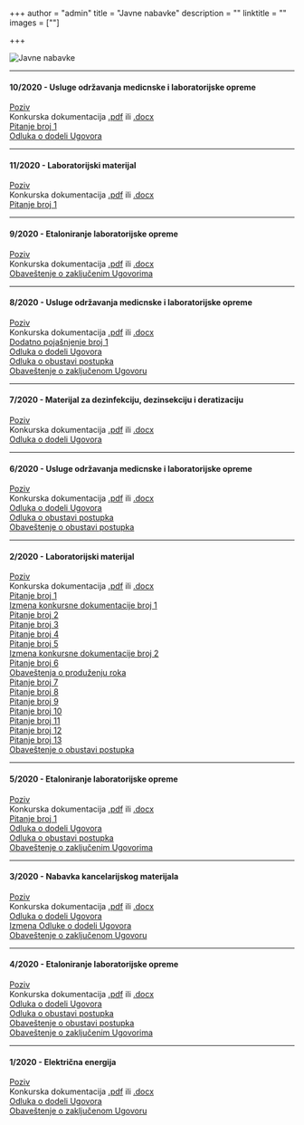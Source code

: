 +++
author = "admin"
title = "Javne nabavke"
description = ""
linktitle = ""
images = [""]

+++

![Javne nabavke](/img/main/javne_nabavke.jpg "Javne nabavke")

---

#### 10/2020 - Usluge održavanja medicnske i laboratorijske opreme

[Poziv](/docs/jn/10/poziv_10_2020.pdf)  
Konkurska dokumentacija [.pdf](/docs/jn/10/jn_10_2020.pdf) ili [.docx](/docs/jn/10/jn_10_2020.docx)  
[Pitanje broj 1](/docs/jn/10/pitanje_01.pdf)  
[Odluka o dodeli Ugovora](/docs/jn/10/odluka_o_dodeli_ugovora.pdf)

---

#### 11/2020 - Laboratorijski materijal

[Poziv](/docs/jn/11/poziv_11_2020.pdf)  
Konkurska dokumentacija [.pdf](/docs/jn/11/jn_11_2020.pdf) ili [.docx](/docs/jn/11/jn_11_2020.docx)  
[Pitanje broj 1](/docs/jn/11/pitanje_01.pdf)

---

#### 9/2020 - Etaloniranje laboratorijske opreme

[Poziv](/docs/jn/09/poziv_09_2020.pdf)  
Konkurska dokumentacija [.pdf](/docs/jn/09/jn_09_2020.pdf) ili [.docx](/docs/jn/09/jn_09_2020.docx)  
[Obaveštenje o zaključenim Ugovorima](/docs/jn/09/obavestenje_o_zakljucenim_ugovorima.pdf)

---

#### 8/2020 - Usluge održavanja medicnske i laboratorijske opreme

[Poziv](/docs/jn/08/poziv_08_2020.pdf)  
Konkurska dokumentacija [.pdf](/docs/jn/08/jn_08_2020.pdf) ili [.docx](/docs/jn/08/jn_08_2020.docx)  
[Dodatno pojašnjenje broj 1](/docs/jn/08/dodatno_pojasnjenje_01.pdf)  
[Odluka o dodeli Ugovora](/docs/jn/08/odluka_o_dodeli_ugovora.pdf)  
[Odluka o obustavi postupka](/docs/jn/08/odluka_o_obustavi_postupka.pdf)  
[Obaveštenje o zaključenom Ugovoru](/docs/jn/08/obavestenje_o_zakljucenom_ugovoru.pdf)

---

#### 7/2020 - Materijal za dezinfekciju, dezinsekciju i deratizaciju

[Poziv](/docs/jn/07/poziv_07_2020.pdf)  
Konkurska dokumentacija [.pdf](/docs/jn/07/jn_07_2020.pdf) ili [.docx](/docs/jn/07/jn_07_2020.docx)  
[Odluka o dodeli Ugovora](/docs/jn/07/odluka_o_dodeli_ugovora.pdf)

---

#### 6/2020 - Usluge održavanja medicnske i laboratorijske opreme

[Poziv](/docs/jn/06/poziv_06_2020.pdf)  
Konkurska dokumentacija [.pdf](/docs/jn/06/jn_06_2020.pdf) ili [.docx](/docs/jn/06/jn_06_2020.docx)  
[Odluka o dodeli Ugovora](/docs/jn/06/odluka_o_dodeli_ugovora.pdf)  
[Odluka o obustavi postupka](/docs/jn/06/odluka_o_obustavi_postupka.pdf)  
[Obaveštenje o obustavi postupka](/docs/jn/06/obavestenje_o_obustavi_postupka.pdf)

---

#### 2/2020 - Laboratorijski materijal

[Poziv](/docs/jn/02/poziv_02_2020.pdf)  
Konkurska dokumentacija [.pdf](/docs/jn/02/jn_02_2020.pdf) ili [.docx](/docs/jn/02/jn_02_2020.docx)  
[Pitanje broj 1](/docs/jn/02/pitanje_01.pdf)  
[Izmena konkursne dokumentacije broj 1](/docs/jn/02/izmena_01.pdf)  
[Pitanje broj 2](/docs/jn/02/pitanje_02.pdf)  
[Pitanje broj 3](/docs/jn/02/pitanje_03.pdf)  
[Pitanje broj 4](/docs/jn/02/pitanje_04.pdf)  
[Pitanje broj 5](/docs/jn/02/pitanje_05.pdf)  
[Izmena konkursne dokumentacije broj 2](/docs/jn/02/izmena_02.pdf)  
[Pitanje broj 6](/docs/jn/02/pitanje_06.pdf)  
[Obaveštenja o produženju roka](/docs/jn/02/obavestenje_o_produzenju_roka.pdf)  
[Pitanje broj 7](/docs/jn/02/pitanje_07.pdf)  
[Pitanje broj 8](/docs/jn/02/pitanje_08.pdf)  
[Pitanje broj 9](/docs/jn/02/pitanje_09.pdf)  
[Pitanje broj 10](/docs/jn/02/pitanje_10.pdf)  
[Pitanje broj 11](/docs/jn/02/pitanje_11.pdf)  
[Pitanje broj 12](/docs/jn/02/pitanje_12.pdf)  
[Pitanje broj 13](/docs/jn/02/pitanje_13.pdf)  
[Obaveštenje o obustavi postupka](/docs/jn/02/obavestenje_o_obustavi_postupka.pdf)

---

#### 5/2020 - Etaloniranje laboratorijske opreme

[Poziv](/docs/jn/05/poziv_05_2020.pdf)  
Konkurska dokumentacija [.pdf](/docs/jn/05/jn_05_2020.pdf) ili [.docx](/docs/jn/05/jn_05_2020.docx)  
[Pitanje broj 1](/docs/jn/05/pitanje_01.pdf)  
[Odluka o dodeli Ugovora](/docs/jn/05/odluka_o_dodeli_ugovora.pdf)  
[Odluka o obustavi postupka](/docs/jn/05/odluka_o_obustavi_postupka.pdf)  
[Obaveštenje o zaključenim Ugovorima](/docs/jn/05/obavestenje_o_zakljucenim_ugovorima.pdf)

---

#### 3/2020 - Nabavka kancelarijskog materijala

[Poziv](/docs/jn/03/poziv_03_2020.pdf)  
Konkurska dokumentacija [.pdf](/docs/jn/03/jn_03_2020.pdf) ili [.docx](/docs/jn/03/jn_03_2020.docx)  
[Odluka o dodeli Ugovora](/docs/jn/03/odluka_o_dodeli_ugovora.pdf)  
[Izmena Odluke o dodeli Ugovora](/docs/jn/03/izmena_odluke_o_dodeli_ugovora.pdf)  
[Obaveštenje o zaključenom Ugovoru](/docs/jn/03/obavestenje_o_zakljucenom_ugovoru.pdf)

---

#### 4/2020 - Etaloniranje laboratorijske opreme

[Poziv](/docs/jn/04/poziv_04_2020.pdf)  
Konkurska dokumentacija [.pdf](/docs/jn/04/jn_04_2020.pdf) ili [.docx](/docs/jn/04/jn_04_2020.docx)  
[Odluka o dodeli Ugovora](/docs/jn/04/odluka_o_dodeli_ugovora.pdf)  
[Odluka o obustavi postupka](/docs/jn/04/odluka_o_obustavi_postupka.pdf)  
[Obaveštenje o obustavi postupka](/docs/jn/04/obavestenje_o_obustavi_postupka.pdf)  
[Obaveštenje o zaključenim Ugovorima](/docs/jn/04/obavestenje_o_zakljucenim_ugovorima.pdf)

---

#### 1/2020 - Električna energija

[Poziv](/docs/jn/01/poziv_01_2020.pdf)  
Konkurska dokumentacija [.pdf](/docs/jn/01/jn_01_2020.pdf) ili [.docx](/docs/jn/01/jn_01_2020.docx)  
[Odluka o dodeli Ugovora](/docs/jn/01/odluka_o_dodeli.pdf)  
[Obaveštenje o zaključenom Ugovoru](/docs/jn/01/obavestenje_o_zakljucenom_ugovoru.pdf)
